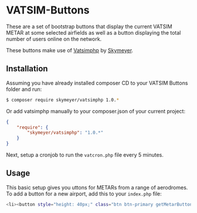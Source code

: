 # VATSIM-Buttons
These are a set of bootstrap buttons that display the current VATSIM METAR at some selected airfields as well as a button displaying the total number of users online on the network.

These buttons make use of [Vatsimphp](https://github.com/skymeyer/Vatsimphp) by [Skymeyer](https://github.com/skymeyer).

## Installation

Assuming you have already installed composer CD to your VATSIM Buttons folder and run:

``` bash
$ composer require skymeyer/vatsimphp 1.0.*
```

Or add vatsimphp manually to your composer.json of your current project:

``` json
{
    "require": {
        "skymeyer/vatsimphp": "1.0.*"
    }
}
```

Next, setup a cronjob to run the `vatcron.php` file every 5 minutes.

## Usage

This basic setup gives you uttons for METARs from a range of aerodromes. To add a button for a new airport, add this to your `index.php` file:

``` bash
<li><button style="height: 40px;" class="btn btn-primary getMetarButtons hvr-float-shadow" data-location = "***AERODROME ICAO HERE***">***AERODROME NAME HERE***</button></li>
```


